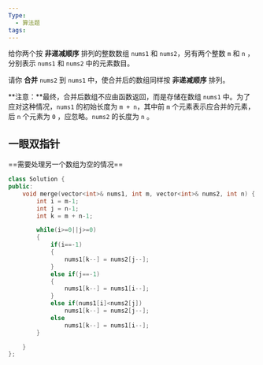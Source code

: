 ```yaml
---
Type:
  - 算法题
tags:
---
```

给你两个按 **非递减顺序** 排列的整数数组 `nums1` 和 `nums2`，另有两个整数 `m` 和 `n` ，分别表示 `nums1` 和 `nums2` 中的元素数目。

请你 **合并** `nums2` 到 `nums1` 中，使合并后的数组同样按 **非递减顺序** 排列。

**注意：**最终，合并后数组不应由函数返回，而是存储在数组 `nums1` 中。为了应对这种情况，`nums1` 的初始长度为 `m + n`，其中前 `m` 个元素表示应合并的元素，后 `n` 个元素为 `0` ，应忽略。`nums2` 的长度为 `n` 。

## 一眼双指针

==需要处理另一个数组为空的情况==

```cpp
class Solution {
public:
    void merge(vector<int>& nums1, int m, vector<int>& nums2, int n) {
        int i = m-1;
        int j = n-1;
        int k = m + n-1;

        while(i>=0||j>=0)
        {
            if(i==-1)
            {
                nums1[k--] = nums2[j--];
            }
            else if(j==-1)
            {
                nums1[k--] = nums1[i--];
            }
            else if(nums1[i]<nums2[j])
                nums1[k--] = nums2[j--];
            else
                nums1[k--] = nums1[i--];
        }

    }
};
```
